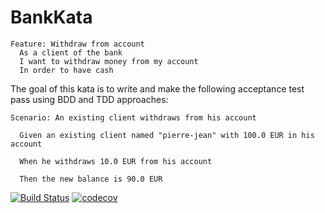 # BankKata
```
Feature: Withdraw from account
  As a client of the bank
  I want to withdraw money from my account
  In order to have cash
```
The goal of this kata is to write and make the following acceptance test pass using BDD and TDD approaches: 
```
Scenario: An existing client withdraws from his account

  Given an existing client named "pierre-jean" with 100.0 EUR in his account

  When he withdraws 10.0 EUR from his account
  
  Then the new balance is 90.0 EUR 
```
[![Build Status](https://travis-ci.org/isaqrani/BankKata.svg?branch=ci_branche)](https://travis-ci.org/isaqrani/BankKata)
[![codecov](https://codecov.io/gh/isaqrani/Bank-kata/branch/master/graph/badge.svg)](https://codecov.io/gh/isaqrani/BankKata)
